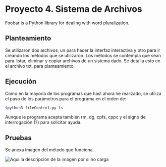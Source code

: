 # Proyecto 4. Sistema de Archivos

Foobar is a Python library for dealing with word pluralization.

## Planteamiento

Se utilizaron dos archivos, un para hacer la interfaz interactiva y otro para ir creando los métodos que se utilizaron.
Los métodos se contempla que sean para listar, eliminar y copiar archivos de un sistema dado.
Se detalla esto en el archivo txt, para planteamiento.

## Ejecución
Como en la mayoría de los programas que hast ahora he realizado, se utiliza el paso de los parámetros para el programa en el orden de:

```bash
$python3 fileControl.py ls
```

Aunque le programa acepta también rm, dg, cpfs, cppc y el signo de interrogación (?) para solicitar ayuda.

## Pruebas
Se anexa imagen del método que funciona.

![Aquí la descripción de la imagen por si no carga](https://github.com/NiverMtz/sistop-2020-2/blob/proyecto4/proyectos/4/MartinezNiver/Captura.PNG)
